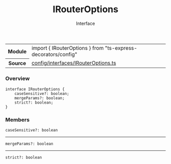 <header class="symbol-info-header">    <h1 id="irouteroptions">IRouterOptions</h1>    <label class="symbol-info-type-label interface">Interface</label>      </header>
<section class="symbol-info">      <table class="is-full-width">        <tbody>        <tr>          <th>Module</th>          <td>            <div class="lang-typescript">                <span class="token keyword">import</span> { IRouterOptions }                 <span class="token keyword">from</span>                 <span class="token string">"ts-express-decorators/config"</span>                            </div>          </td>        </tr>        <tr>          <th>Source</th>          <td>            <a href="https://romakita.github.io/ts-express-decorators/#//blob/v2.16.0/src/config/interfaces/IRouterOptions.ts#L0-L0">                config/interfaces/IRouterOptions.ts            </a>        </td>        </tr>                </tbody>      </table>    </section>

### Overview

<pre><code class="typescript-lang"><span class="token keyword">interface</span> IRouterOptions <span class="token punctuation">{</span>
    caseSensitive?<span class="token punctuation">:</span> <span class="token keyword">boolean</span><span class="token punctuation">;</span>
    mergeParams?<span class="token punctuation">:</span> <span class="token keyword">boolean</span><span class="token punctuation">;</span>
    strict?<span class="token punctuation">:</span> <span class="token keyword">boolean</span><span class="token punctuation">;</span>
<span class="token punctuation">}</span></code></pre>

### Members

<div class="method-overview"><pre><code class="typescript-lang">caseSensitive?<span class="token punctuation">:</span> <span class="token keyword">boolean</span></code></pre></div>
<hr />
<div class="method-overview"><pre><code class="typescript-lang">mergeParams?<span class="token punctuation">:</span> <span class="token keyword">boolean</span></code></pre></div>
<hr />
<div class="method-overview"><pre><code class="typescript-lang">strict?<span class="token punctuation">:</span> <span class="token keyword">boolean</span></code></pre></div>
